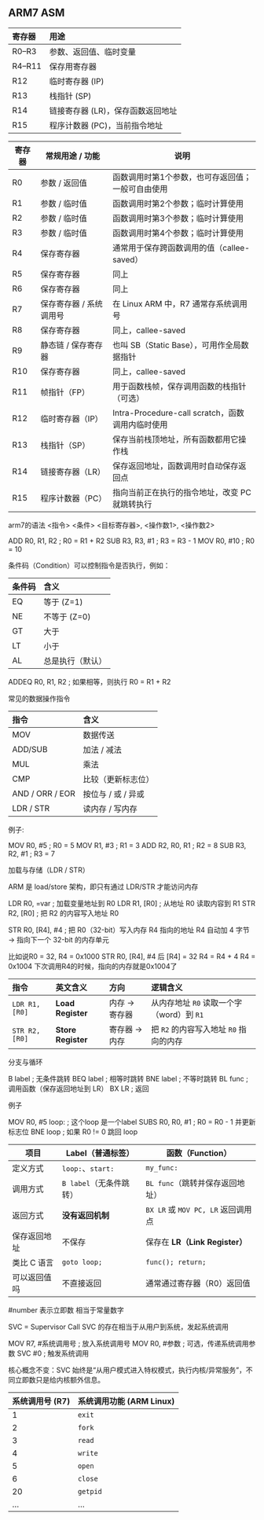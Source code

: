 ## ARM7 ASM 


| 寄存器    | 用途                  |
| :----- | :------------------ |
| R0–R3  | 参数、返回值、临时变量         |
| R4–R11 | 保存用寄存器              |
| R12    | 临时寄存器 (IP)          |
| R13    | 栈指针 (SP)            |
| R14    | 链接寄存器 (LR)，保存函数返回地址 |
| R15    | 程序计数器 (PC)，当前指令地址   |


| 寄存器 | 常规用途 / 功能     | 说明                                     |
| --- | ------------- | -------------------------------------- |
| R0  | 参数 / 返回值      | 函数调用时第1个参数，也可存返回值；一般可自由使用              |
| R1  | 参数 / 临时值      | 函数调用时第2个参数；临时计算使用                      |
| R2  | 参数 / 临时值      | 函数调用时第3个参数；临时计算使用                      |
| R3  | 参数 / 临时值      | 函数调用时第4个参数；临时计算使用                      |
| R4  | 保存寄存器         | 通常用于保存跨函数调用的值（callee-saved）            |
| R5  | 保存寄存器         | 同上                                     |
| R6  | 保存寄存器         | 同上                                     |
| R7  | 保存寄存器 / 系统调用号 | 在 Linux ARM 中，R7 通常存系统调用号              |
| R8  | 保存寄存器         | 同上，callee-saved                        |
| R9  | 静态链 / 保存寄存器   | 也叫 SB（Static Base），可用作全局数据指针           |
| R10 | 保存寄存器         | 同上，callee-saved                        |
| R11 | 帧指针（FP）       | 用于函数栈帧，保存调用函数的栈指针（可选）                  |
| R12 | 临时寄存器（IP）     | Intra-Procedure-call scratch，函数调用内临时使用 |
| R13 | 栈指针（SP）       | 保存当前栈顶地址，所有函数都用它操作栈                    |
| R14 | 链接寄存器（LR）     | 保存返回地址，函数调用时自动保存返回点                    |
| R15 | 程序计数器（PC）     | 指向当前正在执行的指令地址，改变 PC 就跳转执行              |


arm7的语法
<指令> <条件> <目标寄存器>, <操作数1>, <操作数2>

ADD R0, R1, R2    ; R0 = R1 + R2
SUB R3, R3, #1    ; R3 = R3 - 1
MOV R0, #10       ; R0 = 10

条件码（Condition）可以控制指令是否执行，例如：

| 条件码 | 含义        |
| :-- | :-------- |
| EQ  | 等于 (Z=1)  |
| NE  | 不等于 (Z=0) |
| GT  | 大于        |
| LT  | 小于        |
| AL  | 总是执行（默认）  |


ADDEQ R0, R1, R2  ; 如果相等，则执行 R0 = R1 + R2


常见的数据操作指令


| 指令              | 含义           |
| :-------------- | :----------- |
| MOV             | 数据传送         |
| ADD/SUB         | 加法 / 减法      |
| MUL             | 乘法           |
| CMP             | 比较（更新标志位）    |
| AND / ORR / EOR | 按位与 / 或 / 异或 |
| LDR / STR       | 读内存 / 写内存    |


例子:

MOV R0, #5       ; R0 = 5
MOV R1, #3       ; R1 = 3
ADD R2, R0, R1   ; R2 = 8
SUB R3, R2, #1   ; R3 = 7

加载与存储（LDR / STR）

ARM 是 load/store 架构，即只有通过 LDR/STR 才能访问内存

LDR R0, =var     ; 加载变量地址到 R0
LDR R1, [R0]     ; 从地址 R0 读取内容到 R1
STR R2, [R0]     ; 把 R2 的内容写入地址 R0

STR R0, [R4], #4 ; 把 R0（32-bit）写入内存 R4 指向的地址 R4 自动加 4 字节 → 指向下一个 32-bit 的内存单元 

比如说R0 = 32, R4 = 0x1000
STR R0, [R4], #4 后
 [R4] = 32 
R4 = R4 + 4
R4 = 0x1004
下次调用R4的时候，指向的内存就是0x1004了




| 指令             | 英文含义               | 方向       | 逻辑含义                         |
| :------------- | :----------------- | :------- | :--------------------------- |
| `LDR R1, [R0]` | **Load Register**  | 内存 → 寄存器 | 从内存地址 `R0` 读取一个字（word）到 `R1` |
| `STR R2, [R0]` | **Store Register** | 寄存器 → 内存 | 把 `R2` 的内容写入地址 `R0` 指向的内存    |


分支与循环

B label           ; 无条件跳转
BEQ label         ; 相等时跳转
BNE label         ; 不等时跳转
BL func           ; 调用函数（保存返回地址到 LR）
BX LR             ; 返回

例子

MOV R0, #5
loop: ; 这个loop 是一个label
  SUBS R0, R0, #1    ; R0 = R0 - 1 并更新标志位
  BNE loop           ; 如果 R0 != 0 跳回 loop


| 项目      | Label（普通标签）      | 函数（Function）                 |
| ------- | ---------------- | ---------------------------- |
| 定义方式    | `loop:`、`start:` | `my_func:`                   |
| 调用方式    | `B label`（无条件跳转） | `BL func`（跳转并保存返回地址）         |
| 返回方式    | **没有返回机制**       | `BX LR` 或 `MOV PC, LR` 返回调用点 |
| 保存返回地址  | 不保存              | 保存在 **LR（Link Register）**    |
| 类比 C 语言 | `goto loop;`     | `func(); return;`            |
| 可以返回值吗  | 不直接返回            | 通常通过寄存器（R0）返回值               |



#number 表示立即数 相当于常量数字


SVC = Supervisor Call
SVC 的存在相当于从用户到系统，发起系统调用

MOV R7, #系统调用号   ; 放入系统调用号
MOV R0, #参数         ; 可选，传递系统调用参数
SVC #0                ; 触发系统调用

核心概念不变：SVC 始终是“从用户模式进入特权模式，执行内核/异常服务”，不同立即数只是给内核额外信息。


| 系统调用号 (R7) | 系统调用功能 (ARM Linux) |
| ---------- | ------------------ |
| 1          | `exit`             |
| 2          | `fork`             |
| 3          | `read`             |
| 4          | `write`            |
| 5          | `open`             |
| 6          | `close`            |
| 20         | `getpid`           |
| …          | …                  |
